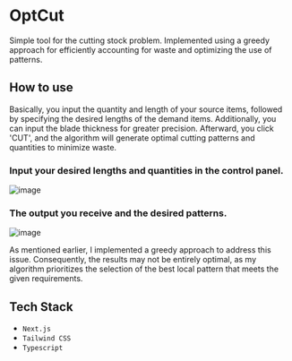 # OptCut

Simple tool for the cutting stock problem. Implemented using a greedy approach for efficiently accounting for waste and optimizing the use of patterns.

## How to use

Basically, you input the quantity and length of your source items, followed by specifying the desired lengths of the demand items. Additionally, you can input the blade thickness for greater precision. Afterward, you click 'CUT', and the algorithm will generate optimal cutting patterns and quantities to minimize waste.


### Input your desired lengths and quantities in the control panel.

![image](https://github.com/AoiTechDev/OptCut/assets/88384089/65512d0b-5ec4-499a-8366-e62e859fa2b6)


### The output you receive and the desired patterns.

![image](https://github.com/AoiTechDev/OptCut/assets/88384089/0c3d811d-ff4f-45a9-8ed3-7fb55d41806f)


As mentioned earlier, I implemented a greedy approach to address this issue. Consequently, the results may not be entirely optimal, as my algorithm prioritizes the selection of the best local pattern that meets the given requirements.

## Tech Stack

- `Next.js`
- `Tailwind CSS`
- `Typescript`
